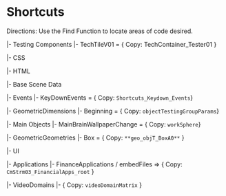 # Shortcuts
Directions: Use the Find Function to locate areas of code desired. 


|- Testing Components
    |- TechTileV01  = { Copy: TechContainer_Tester01 }

|- CSS


|- HTML


|- Base Scene Data


|- Events
    |- KeyDownEvents = { Copy: `Shortcuts_Keydown_Events`}


|- GeometricDimensions
    |- Beginning = { Copy: `objectTestingGroupParams`}

|- Main Objects
    |- MainBrainWallpaperChange = { Copy: `workSphere`}


|- GeometricGeometries
    |- Box = { Copy: `**geo_objT_BoxA0**` }

|- UI


|- Applications
    |- FinanceApplications / embedFiles =>  { Copy: `CmStrm03_FinancialApps_root` } 


|- VideoDomains
    |- { Copy: `videoDomainMatrix` } 



